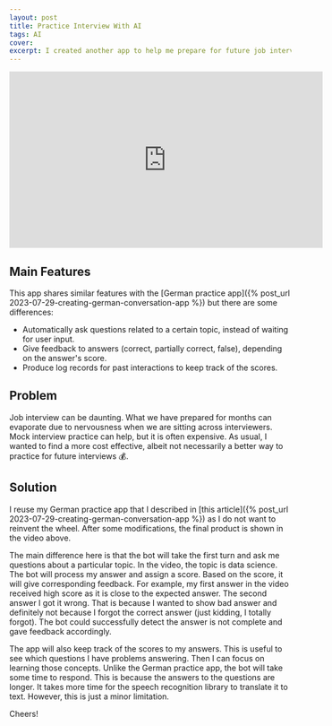 ```yaml
---
layout: post
title: Practice Interview With AI
tags: AI
cover: 
excerpt: I created another app to help me prepare for future job interviews.
---
```


<iframe width="560" height="315" src="https://www.youtube.com/embed/nePWYKWgtGc?si=oJgrqc5FZ_wk_5Y8" title="YouTube video player" frameborder="0" allow="accelerometer; autoplay; clipboard-write; encrypted-media; gyroscope; picture-in-picture; web-share" allowfullscreen></iframe>

## Main Features
This app shares similar features with the [German practice app]({% post_url 2023-07-29-creating-german-conversation-app %}) but there are some differences:
- Automatically ask questions related to a certain topic, instead of waiting for user input.
- Give feedback to answers (correct, partially correct, false), depending on the answer's score.
- Produce log records for past interactions to keep track of the scores.

## Problem

Job interview can be daunting. What we have prepared for months can evaporate due to nervousness when we are sitting across interviewers. Mock interview practice can help, but it is often expensive. As usual, I wanted to find a more cost effective, albeit not necessarily a better way to practice for future interviews 💰. 

## Solution

I reuse my German practice app that I described in [this article]({% post_url 2023-07-29-creating-german-conversation-app %}) as I do not want to reinvent the wheel. After some modifications, the final product is shown in the video above.

The main difference here is that the bot will take the first turn and ask me questions about a particular topic. In the video, the topic is data science. The bot will process my answer and assign a score. Based on the score, it will give corresponding feedback. For example, my first answer in the video received high score as it is close to the expected answer. The second answer I got it wrong. That is because I wanted to show bad answer and definitely not because I forgot the correct answer (just kidding, I totally forgot). The bot could successfully detect the answer is not complete and gave feedback accordingly. 

The app will also keep track of the scores to my answers. This is useful to see which questions I have problems answering. Then I can focus on learning those concepts. Unlike the German practice app, the bot will take some time to respond. This is because the answers to the questions are longer. It takes more time for the speech recognition library to translate it to text. However, this is just a minor limitation.

Cheers!